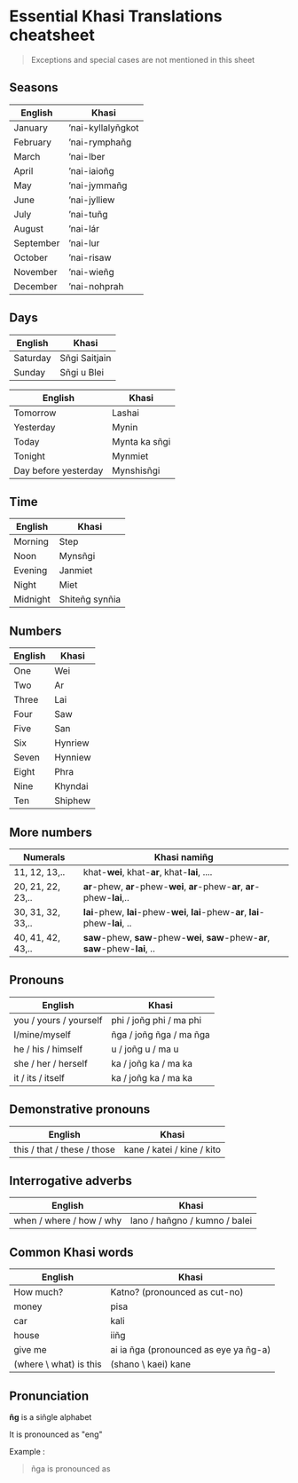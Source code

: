 # Essential Khasi Translations cheatsheet
> Exceptions and special cases are not mentioned in this sheet

## Seasons


| English| Khasi |
|-------------|-----------------------------|
|January|’nai-kyllalyñgkot|
|February|’nai-rymphañg|
|March|’nai-lber|
|April|’nai-iaioñg|
|May|’nai-jymmañg|
|June|’nai-jylliew|
|July|’nai-tuñg|
|August|’nai-lár|
|September|’nai-lur|
|October|’nai-risaw|
|November|’nai-wieñg|
|December|’nai-nohprah|

## Days
|English|Khasi|
|----------|-----------------------------------|
|Saturday|Sñgi Saitjain|
|Sunday|Sñgi u Blei|

|English|Khasi|
|----------|-----------------------------------|
|Tomorrow|Lashai|
|Yesterday|Mynin|
|Today|Mynta ka sñgi|
|Tonight|Mynmiet|
|Day before yesterday|Mynshisñgi|

## Time
|English|Khasi|
|----------|-----------------------------------|
|Morning|Step|
|Noon|Mynsñgi|
|Evening|Janmiet|
|Night|Miet|
|Midnight|Shiteñg synñia|

## Numbers
|English|Khasi|
|----------|-----------------------------------|
|One|Wei|
|Two|Ar|
|Three|Lai|
|Four|Saw|
|Five|San|
|Six|Hynriew|
|Seven|Hynniew|
|Eight|Phra|
|Nine|Khyndai|
|Ten|Shiphew|

## More numbers
|Numerals|Khasi namiñg|
|----------|-----------------------------------|
|11, 12, 13,.. | khat-**wei**, khat-**ar**, khat-**lai**, ....
|20, 21, 22, 23,..| **ar**-phew, **ar**-phew-**wei**, **ar**-phew-**ar**, **ar**-phew-**lai**,..
|30, 31, 32, 33,..|**lai**-phew, **lai**-phew-**wei**, **lai**-phew-**ar**, **lai**-phew-**lai**, ..|  
|40, 41, 42, 43,..|**saw**-phew, **saw**-phew-**wei**, **saw**-phew-**ar**, **saw**-phew-**lai**, ..|  

## Pronouns
|English|Khasi|
|----------|-----------------------------------|
|you / yours / yourself| phi / joñg phi / ma phi|
|I/mine/myself|ñga / joñg ñga / ma ñga|
|he / his / himself|u / joñg u / ma u|
|she / her / herself|ka / joñg ka / ma ka|
|it / its / itself|ka / joñg ka / ma ka|


## Demonstrative pronouns
|English|Khasi|
|----------|-----------------------------------|
|this / that / these / those|kane / katei / kine / kito|

## Interrogative adverbs
|English|Khasi|
|----------|-----------------------------------|
|when / where / how / why|lano / hañgno / kumno / balei|

## Common Khasi words
|English|Khasi|
|----------|-----------------------------------|
|How much?|Katno? (pronounced as cut-no)|
|money|pisa|
|car|kali|
|house|iiñg|
|give me|ai ia ñga (pronounced as eye ya ñg-a)|
|(where \ what) is this|(shano \ kaei) kane|

## Pronunciation

**ñg** is a siñgle alphabet

It is pronounced as "eng"

Example :
> ñga is pronounced as 
